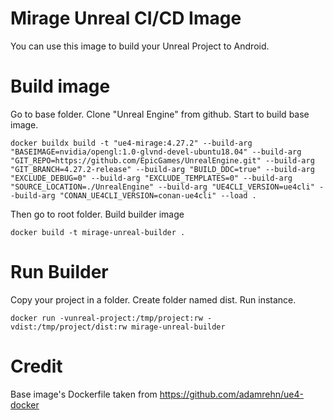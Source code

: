 # Mirage Unreal CI/CD Image

You can use this image to build your Unreal Project to Android.

# Build image

Go to base folder. Clone "Unreal Engine" from github. Start to build base image.

`docker buildx build -t "ue4-mirage:4.27.2" --build-arg "BASEIMAGE=nvidia/opengl:1.0-glvnd-devel-ubuntu18.04" --build-arg "GIT_REPO=https://github.com/EpicGames/UnrealEngine.git" --build-arg "GIT_BRANCH=4.27.2-release" --build-arg "BUILD_DDC=true" --build-arg "EXCLUDE_DEBUG=0" --build-arg "EXCLUDE_TEMPLATES=0" --build-arg "SOURCE_LOCATION=./UnrealEngine" --build-arg "UE4CLI_VERSION=ue4cli" --build-arg "CONAN_UE4CLI_VERSION=conan-ue4cli" --load .`

Then go to root folder. Build builder image

`docker build -t mirage-unreal-builder .`

# Run Builder

Copy your project in a folder. Create folder named dist. Run instance.

`docker run -vunreal-project:/tmp/project:rw -vdist:/tmp/project/dist:rw mirage-unreal-builder`

# Credit

Base image's Dockerfile taken from https://github.com/adamrehn/ue4-docker
